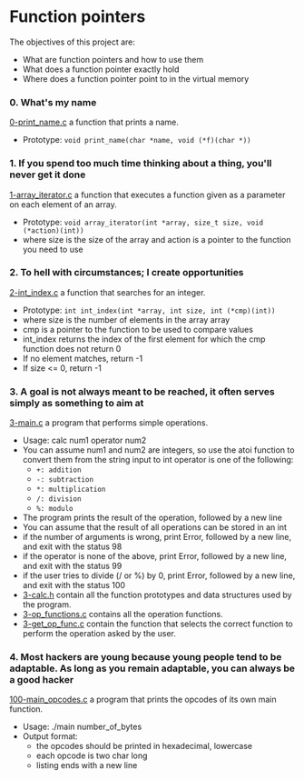 # Function pointers
The objectives of this project are:
- What are function pointers and how to use them
- What does a function pointer exactly hold
- Where does a function pointer point to in the virtual memory

### 0. What's my name
[0-print_name.c](./0-print_name.c) a function that prints a name.
- Prototype: `void print_name(char *name, void (*f)(char *))`

### 1. If you spend too much time thinking about a thing, you'll never get it done
[1-array_iterator.c](./1-array_iterator.c) a function that executes a function given as a parameter on each element of an array.
- Prototype: `void array_iterator(int *array, size_t size, void (*action)(int))`
- where size is the size of the array and action is a pointer to the function you need to use

### 2. To hell with circumstances; I create opportunities
[2-int_index.c](./2-int_index.c) a function that searches for an integer.
- Prototype: `int int_index(int *array, int size, int (*cmp)(int))`
- where size is the number of elements in the array array
- cmp is a pointer to the function to be used to compare values
- int_index returns the index of the first element for which the cmp function does not return 0
- If no element matches, return -1
- If size <= 0, return -1

### 3. A goal is not always meant to be reached, it often serves simply as something to aim at
[3-main.c](./3-main.c) a program that performs simple operations.
- Usage: calc num1 operator num2
- You can assume num1 and num2 are integers, so use the atoi function to convert them from the string input to int operator is one of the following:
	- `+: addition`
	- `-: subtraction`
	- `*: multiplication`
	- `/: division`
	- `%: modulo`
- The program prints the result of the operation, followed by a new line
- You can assume that the result of all operations can be stored in an int
- if the number of arguments is wrong, print Error, followed by a new line, and exit with the status 98
- if the operator is none of the above, print Error, followed by a new line, and exit with the status 99
- if the user tries to divide (/ or %) by 0, print Error, followed by a new line, and exit with the status 100
- [3-calc.h](./3-calc.h) contain all the function prototypes and data structures used by the program.
- [3-op_functions.c](./3-op_functions.c) contains all the operation functions.
- [3-get_op_func.c](./3-get_op_func.c) contain the function that selects the correct function to perform the operation asked by the user.

### 4. Most hackers are young because young people tend to be adaptable. As long as you remain adaptable, you can always be a good hacker
[100-main_opcodes.c](./100-main_opcodes.c) a program that prints the opcodes of its own main function.
- Usage: ./main number_of_bytes
- Output format:
	- the opcodes should be printed in hexadecimal, lowercase
	- each opcode is two char long
	- listing ends with a new line

